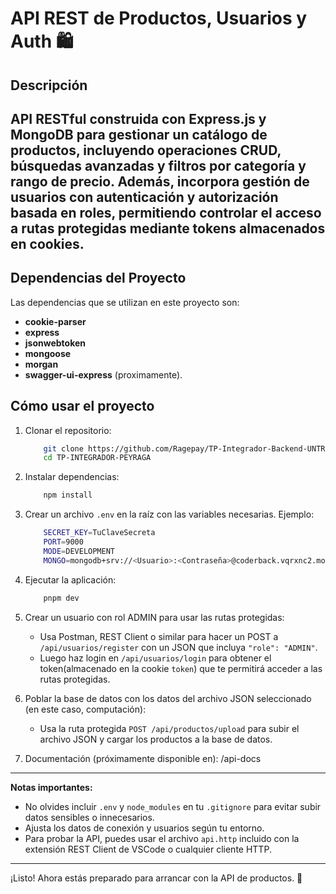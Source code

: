 # API REST de Productos, Usuarios y Auth 🛍️

## Descripción
API RESTful construida con Express.js y MongoDB para gestionar un catálogo de productos, incluyendo operaciones CRUD, búsquedas avanzadas y filtros por categoría y rango de precio. Además, incorpora gestión de usuarios con autenticación y autorización basada en roles, permitiendo controlar el acceso a rutas protegidas mediante tokens almacenados en cookies.
---

## Dependencias del Proyecto
Las dependencias que se utilizan en este proyecto son:
-   **cookie-parser**
-   **express**
-   **jsonwebtoken**
-   **mongoose**
-   **morgan**
-   **swagger-ui-express** (proximamente).

## Cómo usar el proyecto

1. Clonar el repositorio:
    ```bash
        git clone https://github.com/Ragepay/TP-Integrador-Backend-UNTREF-Peyraga.git
        cd TP-INTEGRADOR-PEYRAGA

2. Instalar dependencias:
    ```bash
        npm install

3. Crear un archivo `.env` en la raíz con las variables necesarias. Ejemplo:
    ```bash
        SECRET_KEY=TuClaveSecreta
        PORT=9000
        MODE=DEVELOPMENT
        MONGO=mongodb+srv://<Usuario>:<Contraseña>@coderback.vqrxnc2.mongodb.net/<Nombre-de-la-BBD>?retryWrites=true&w=majority&appName=<Nombre-del-cluster>

4. Ejecutar la aplicación:
    ```bash
        pnpm dev

5. Crear un usuario con rol ADMIN para usar las rutas protegidas:
   - Usa Postman, REST Client o similar para hacer un POST a `/api/usuarios/register` con un JSON que incluya `"role": "ADMIN"`.
   - Luego haz login en `/api/usuarios/login` para obtener el token(almacenado en la cookie `token`) que te permitirá acceder a las rutas protegidas.

6. Poblar la base de datos con los datos del archivo JSON seleccionado (en este caso, computación):
   - Usa la ruta protegida `POST /api/productos/upload` para subir el archivo JSON y cargar los productos a la base de datos.

7. Documentación (próximamente disponible en):
   /api-docs

---

**Notas importantes:**

- No olvides incluir `.env` y `node_modules` en tu `.gitignore` para evitar subir datos sensibles o innecesarios.
- Ajusta los datos de conexión y usuarios según tu entorno.
- Para probar la API, puedes usar el archivo `api.http` incluido con la extensión REST Client de VSCode o cualquier cliente HTTP.

---

¡Listo! Ahora estás preparado para arrancar con la API de productos. 🚀